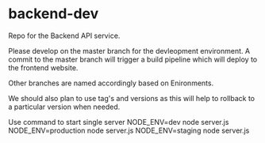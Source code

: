 # backend-dev
Repo for the Backend API service.

Please develop on the master branch for the devleopment environment. A commit to the master branch will trigger a build pipeline which will deploy to the frontend website.

Other branches are named accordingly based on Enironments.

We should also plan to use tag's and versions as this will help to rollback to a particular version when needed.

Use command to start single server
NODE_ENV=dev node server.js
NODE_ENV=production node server.js
NODE_ENV=staging node server.js
